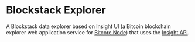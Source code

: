 # Blockstack Explorer

A Blockstack data explorer based on Insight UI (a Bitcoin blockchain explorer web application service for [Bitcore Node](https://github.com/bitpay/bitcore-node)) that uses the [Insight API](https://github.com/bitpay/insight-api).
